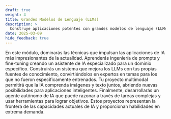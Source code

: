 ```yaml
---
draft: true
weight: 4
title: Grandes Modelos de Lenguaje (LLMs)
description: >
  Construye aplicaciones potentes con grandes modelos de lenguaje (LLMs) como GPT y Claude, aprendiendo a aprovechar sus capacidades para tareas especializadas, mejorarlos con conocimiento externo y combinarlos con otros sistemas de IA. Estos proyectos muestran las tecnologías de IA más avanzadas disponibles hoy mientras desarrollan habilidades valiosas para las oportunidades del mañana.
date: 2025-03-09
hide_feedback: true
---
```


En este módulo, dominarás las técnicas que impulsan las aplicaciones de IA más impresionantes de la actualidad. Aprenderás ingeniería de prompts y fine-tuning creando un asistente de IA especializado para un dominio específico. Construirás un sistema que mejora los LLMs con tus propias fuentes de conocimiento, convirtiéndolos en expertos en temas para los que no fueron específicamente entrenados. Tu proyecto multimodal permitirá que la IA comprenda imágenes y texto juntos, abriendo nuevas posibilidades para aplicaciones inteligentes. Finalmente, desarrollarás un agente autónomo de IA que puede razonar a través de tareas complejas y usar herramientas para lograr objetivos. Estos proyectos representan la frontera de las capacidades actuales de IA y proporcionan habilidades en extrema demanda.
